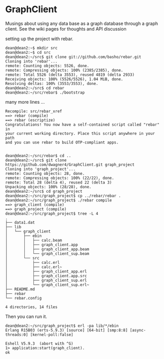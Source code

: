 GraphClient
===========

Musings about using any data base as a graph database through a graph client.  See the wiki pages for thoughts and API discussion

setting up the project with rebar.

    dean@dean2:~$ mkdir src
    dean@dean2:~$ cd src
    dean@dean2:~/src$ git clone git://github.com/basho/rebar.git
    Cloning into 'rebar'...
    remote: Counting objects: 5526, done.
    remote: Compressing objects: 100% (2385/2385), done.
    remote: Total 5526 (delta 3553), reused 4819 (delta 2933)
    Receiving objects: 100% (5526/5526), 1.04 MiB, done.
    Resolving deltas: 100% (3553/3553), done.
    dean@dean2:~/src$ cd rebar
    dean@dean2:~/src/rebar$ ./bootstrap

many more lines ...

    Recompile: src/rebar_xref
    ==> rebar (compile)
    ==> rebar (escriptize)
    Congratulations! You now have a self-contained script called "rebar" in
    your current working directory. Place this script anywhere in your path
    and you can use rebar to build OTP-compliant apps.


    dean@dean2:~/src/rebar$ cd ..
    dean@dean2:~/src$ git clone https://github.com/dwagner4/GraphClient.git graph_project
    Cloning into 'graph_project'...
    remote: Counting objects: 28, done.
    remote: Compressing objects: 100% (22/22), done.
    remote: Total 28 (delta 4), reused 22 (delta 3)
    Unpacking objects: 100% (28/28), done.
    dean@dean2:~/src$ cd graph_project
    dean@dean2:~/src/graph_project$ cp ../rebar/rebar .
    dean@dean2:~/src/graph_project$ ./rebar compile
    ==> graph_client (compile)
    ==> graph_project (compile)
    dean@dean2:~/src/graph_project$ tree -L 4
    .
    ├── data1.dat
    ├── lib
    │   └── graph_client
    │       ├── ebin
    │       │   ├── calc.beam
    │       │   ├── graph_client.app
    │       │   ├── graph_client_app.beam
    │       │   └── graph_client_sup.beam
    │       └── src
    │           ├── calc.erl
    │           ├── calc.erl~
    │           ├── graph_client_app.erl
    │           ├── graph_client.app.src
    │           ├── graph_client_sup.erl
    │           └── graph_client_sup.erl~
    ├── README.md
    ├── rebar
    └── rebar.config

    4 directories, 14 files

Then you can run it.

    dean@dean2:~/src/graph_project$ erl -pa lib/*/ebin
    Erlang R15B03 (erts-5.9.3) [source] [64-bit] [smp:8:8] [async-threads:0] [kernel-poll:false]

    Eshell V5.9.3  (abort with ^G)
    1> application:start(graph_client).
    ok

  



